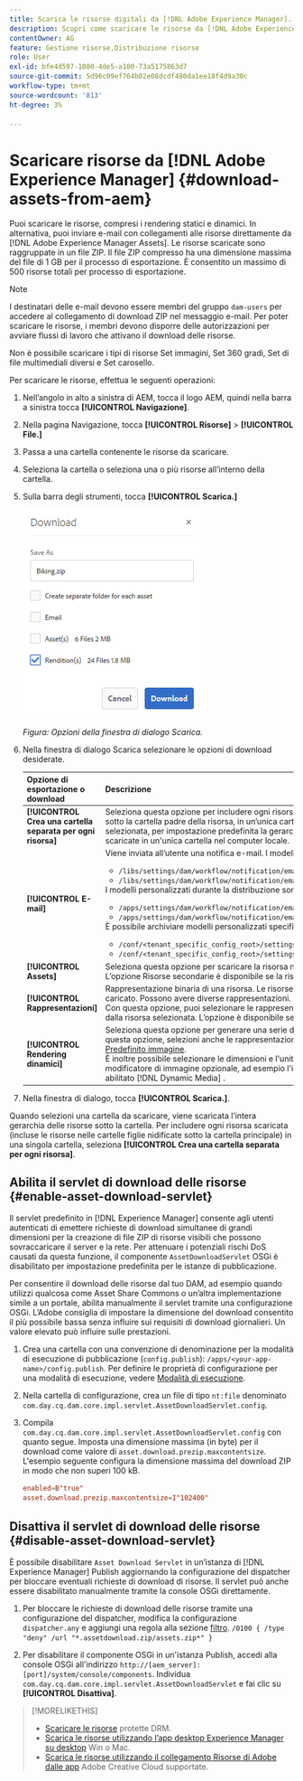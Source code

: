 ```yaml
---
title: Scarica le risorse digitali da [!DNL Adobe Experience Manager].
description: Scopri come scaricare le risorse da [!DNL Adobe Experience Manager] e abilitare o disabilitare la funzionalità di download.
contentOwner: AG
feature: Gestione risorse,Distribuzione risorse
role: User
exl-id: bfe4d597-1080-4de5-a100-73a5175863d7
source-git-commit: 5d96c09ef764b02e08dcdf480da1ee18f4d9a30c
workflow-type: tm+mt
source-wordcount: '813'
ht-degree: 3%

---
```


# Scaricare risorse da [!DNL Adobe Experience Manager] {#download-assets-from-aem}

Puoi scaricare le risorse, compresi i rendering statici e dinamici. In alternativa, puoi inviare e-mail con collegamenti alle risorse direttamente da [!DNL Adobe Experience Manager Assets]. Le risorse scaricate sono raggruppate in un file ZIP. Il file ZIP compresso ha una dimensione massima del file di 1 GB per il processo di esportazione. È consentito un massimo di 500 risorse totali per processo di esportazione.

>[!NOTE]
>
>I destinatari delle e-mail devono essere membri del gruppo `dam-users` per accedere al collegamento di download ZIP nel messaggio e-mail. Per poter scaricare le risorse, i membri devono disporre delle autorizzazioni per avviare flussi di lavoro che attivano il download delle risorse.

Non è possibile scaricare i tipi di risorse Set immagini, Set 360 gradi, Set di file multimediali diversi e Set carosello.

Per scaricare le risorse, effettua le seguenti operazioni:

1. Nell’angolo in alto a sinistra di AEM, tocca il logo AEM, quindi nella barra a sinistra tocca **[!UICONTROL Navigazione]**.
1. Nella pagina Navigazione, tocca **[!UICONTROL Risorse]** > **[!UICONTROL File.]**
1. Passa a una cartella contenente le risorse da scaricare.
1. Seleziona la cartella o seleziona una o più risorse all’interno della cartella.
1. Sulla barra degli strumenti, tocca **[!UICONTROL Scarica.]**

   ![Opzioni disponibili durante il download delle risorse da Experience Manager Assets](/help/assets/assets/asset_download_dialog.png)

   *Figura: Opzioni della finestra di dialogo Scarica.*

1. Nella finestra di dialogo Scarica selezionare le opzioni di download desiderate.

   | Opzione di esportazione o download | Descrizione |
   |---|---|
   | **[!UICONTROL Crea una cartella separata per ogni risorsa]** | Seleziona questa opzione per includere ogni risorsa scaricata, incluse le risorse in cartelle secondarie nidificate sotto la cartella padre della risorsa, in un’unica cartella sul computer locale. Quando questa opzione non è selezionata, per impostazione predefinita la gerarchia delle cartelle viene ignorata e tutte le risorse vengono scaricate in un&#39;unica cartella nel computer locale. |
   | **[!UICONTROL E-mail]** | Viene inviata all’utente una notifica e-mail. I modelli e-mail standard sono disponibili nelle seguenti posizioni:<ul><li>`/libs/settings/dam/workflow/notification/email/downloadasset`.</li><li>`/libs/settings/dam/workflow/notification/email/transientworkflowcompleted`.</li></ul> I modelli personalizzati durante la distribuzione sono disponibili nelle seguenti posizioni: <ul><li>`/apps/settings/dam/workflow/notification/email/downloadasset`.</li><li>`/apps/settings/dam/workflow/notification/email/transientworkflowcompleted`.</li></ul>È possibile archiviare modelli personalizzati specifici per il tenant nelle seguenti posizioni:<ul><li>`/conf/<tenant_specific_config_root>/settings/dam/workflow/notification/email/downloadasset`.</li><li>`/conf/<tenant_specific_config_root>/settings/dam/workflow/notification/email/transientworkflowcompleted`.</li></ul> |
   | **[!UICONTROL Assets]** | Seleziona questa opzione per scaricare la risorsa nel modulo originale senza rendering.<br>L’opzione Risorse secondarie è disponibile se la risorsa originale include risorse secondarie. |
   | **[!UICONTROL Rappresentazioni]** | Rappresentazione binaria di una risorsa. Le risorse hanno una rappresentazione principale, ossia quella del file caricato. Possono avere diverse rappresentazioni. <br> Con questa opzione, puoi selezionare le rappresentazioni da scaricare. Le rappresentazioni disponibili dipendono dalla risorsa selezionata. L’opzione è disponibile se la risorsa dispone di rendering. |
   | **[!UICONTROL Rendering dinamici]** | Seleziona questa opzione per generare una serie di rappresentazioni alternative in tempo reale. Quando selezioni questa opzione, selezioni anche le rappresentazioni che desideri creare dinamicamente selezionando dall&#39;elenco [Predefinito immagine](image-presets.md). <br>È inoltre possibile selezionare le dimensioni e l&#39;unità di misura, il formato, lo spazio colore, la risoluzione e qualsiasi modificatore di immagine opzionale, ad esempio l&#39;inversione dell&#39;immagine. L’opzione è disponibile solo se è stato abilitato [!DNL Dynamic Media] . |

1. Nella finestra di dialogo, tocca **[!UICONTROL Scarica.]**.

Quando selezioni una cartella da scaricare, viene scaricata l’intera gerarchia delle risorse sotto la cartella. Per includere ogni risorsa scaricata (incluse le risorse nelle cartelle figlie nidificate sotto la cartella principale) in una singola cartella, seleziona **[!UICONTROL Crea una cartella separata per ogni risorsa]**.

## Abilita il servlet di download delle risorse {#enable-asset-download-servlet}

Il servlet predefinito in [!DNL Experience Manager] consente agli utenti autenticati di emettere richieste di download simultanee di grandi dimensioni per la creazione di file ZIP di risorse visibili che possono sovraccaricare il server e la rete. Per attenuare i potenziali rischi DoS causati da questa funzione, il componente `AssetDownloadServlet` OSGi è disabilitato per impostazione predefinita per le istanze di pubblicazione.

Per consentire il download delle risorse dal tuo DAM, ad esempio quando utilizzi qualcosa come Asset Share Commons o un’altra implementazione simile a un portale, abilita manualmente il servlet tramite una configurazione OSGi. L’Adobe consiglia di impostare la dimensione del download consentito il più possibile bassa senza influire sui requisiti di download giornalieri. Un valore elevato può influire sulle prestazioni.

1. Crea una cartella con una convenzione di denominazione per la modalità di esecuzione di pubblicazione (`config.publish`): `/apps/<your-app-name>/config.publish`. Per definire le proprietà di configurazione per una modalità di esecuzione, vedere [Modalità di esecuzione](/help/sites-deploying/configure-runmodes.md#defining-configuration-properties-for-a-run-mode).
1. Nella cartella di configurazione, crea un file di tipo `nt:file` denominato `com.day.cq.dam.core.impl.servlet.AssetDownloadServlet.config`.
1. Compila `com.day.cq.dam.core.impl.servlet.AssetDownloadServlet.config` con quanto segue. Imposta una dimensione massima (in byte) per il download come valore di `asset.download.prezip.maxcontentsize`. L&#39;esempio seguente configura la dimensione massima del download ZIP in modo che non superi 100 kB.

   ```conf
   enabled=B"true"
   asset.download.prezip.maxcontentsize=I"102400"
   ```

## Disattiva il servlet di download delle risorse {#disable-asset-download-servlet}

È possibile disabilitare `Asset Download Servlet` in un’istanza di [!DNL Experience Manager] Publish aggiornando la configurazione del dispatcher per bloccare eventuali richieste di download di risorse. Il servlet può anche essere disabilitato manualmente tramite la console OSGi direttamente.

1. Per bloccare le richieste di download delle risorse tramite una configurazione del dispatcher, modifica la configurazione `dispatcher.any` e aggiungi una regola alla sezione [filtro](https://experienceleague.adobe.com/docs/experience-manager-dispatcher/using/configuring/dispatcher-configuration.html?lang=en#configuring-access-to-content-filter). `/0100 { /type "deny" /url "*.assetdownload.zip/assets.zip*" }`

1. Per disabilitare il componente OSGi in un&#39;istanza Publish, accedi alla console OSGi all&#39;indirizzo `http://[aem_server]:[port]/system/console/components`. Individua `com.day.cq.dam.core.impl.servlet.AssetDownloadServlet` e fai clic su **[!UICONTROL Disattiva]**.

>[!MORELIKETHIS]
>
>* [Scaricare le risorse](drm.md) protette DRM.
>* [Scarica le risorse utilizzando l’app desktop Experience Manager su desktop](https://experienceleague.adobe.com/docs/experience-manager-desktop-app/using/using.html?lang=it) Win o Mac.
>* [Scarica le risorse utilizzando il collegamento Risorse di Adobe dalle app](https://helpx.adobe.com/it/enterprise/using/manage-assets-using-adobe-asset-link.html) Adobe Creative Cloud supportate.

